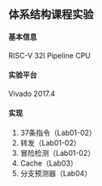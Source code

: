 ## 体系结构课程实验
#### 基本信息

RISC-V 32I Pipeline CPU

#### 实验平台

Vivado 2017.4

#### 实现

1. 37条指令（Lab01-02）
2. 转发（Lab01-02）
3. 冒险检测（Lab01-02）
4. Cache（Lab03）
5. 分支预测器（Lab04）

